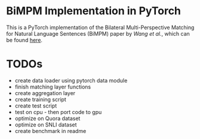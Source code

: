 # BiMPM Implementation in PyTorch
This is a PyTorch implementation of the Bilateral Multi-Perspective Matching for Natural Language Sentences (BiMPM) paper by <em>Wang et al.</em>, which can be found [here](https://arxiv.org/pdf/1702.03814v3.pdf).

# TODOs
- create data loader using pytorch data module
- finish matching layer functions
- create aggregation layer
- create training script
- create test script
- test on cpu - then port code to gpu
- optimize on Quora dataset
- optimize on SNLI dataset
- create benchmark in readme
